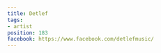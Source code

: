 ```yaml
---
title: Detlef
tags:
- artist
position: 183
facebook: https://www.facebook.com/detlefmusic/
---
```


